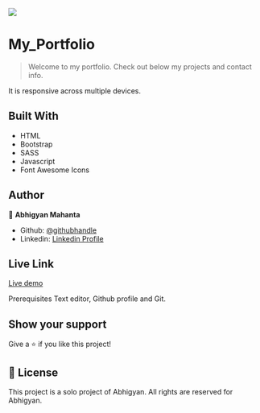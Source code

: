 ![](https://img.shields.io/badge/Microverse-blueviolet)

# My_Portfolio

> Welcome to my portfolio. Check out below my projects and contact info.

It is responsive across multiple devices.

## Built With

- HTML
- Bootstrap
- SASS
- Javascript
- Font Awesome Icons

## Author

👤 **Abhigyan Mahanta**

- Github: [@githubhandle](https://github.com/Abhigyan001)
- Linkedin: [Linkedin Profile](https://www.linkedin.com/in/abhigyan001/)

## Live Link

[Live demo](https://abhigyan.rocks/)

Prerequisites
Text editor, Github profile and Git.

## Show your support

Give a ⭐️ if you like this project!

## 📝 License

This project is a solo project of Abhigyan. All rights are reserved for Abhigyan.
